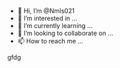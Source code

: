 - 👋 Hi, I’m @Nmls021
- 👀 I’m interested in ...
- 🌱 I’m currently learning ...
- 💞️ I’m looking to collaborate on ...
- 📫 How to reach me ...

<!---
Nmls021/Nmls021 is a ✨ special ✨ repository because its `README.md` (this file) appears on your GitHub profile.
You can click the Preview link to take a look at your changes.
--->gfdg
